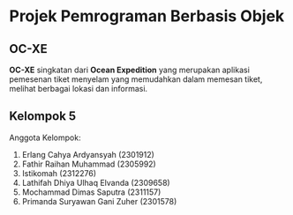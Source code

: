 # Projek Pemrograman Berbasis Objek

## OC-XE

**OC-XE** singkatan dari **Ocean Expedition** yang merupakan aplikasi pemesenan tiket menyelam yang memudahkan dalam memesan tiket, melihat berbagai lokasi dan informasi. 

## Kelompok 5
Anggota Kelompok:
1. Erlang Cahya Ardyansyah (2301912)
2. Fathir Raihan Muhammad (2305992)
3. Istikomah (2312276)
4. Lathifah Dhiya Ulhaq Elvanda (2309658)
5. Mochammad Dimas Saputra (2311157)
6. Primanda Suryawan Gani Zuher (2301578)

